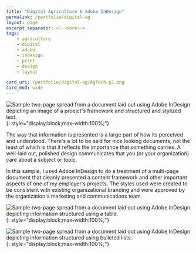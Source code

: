 ```yaml
---
title: "Digital Agriculture & Adobe InDesign"
permalink: /portfolio/digital-ag
layout: page
excerpt_separator: <!--more-->
tags:
    - agriculture
    - digital
    - adobe
    - indesign
    - print
    - design
    - layout

card_uri: /portfolio/digital-ag/AgTech-p2.png
card_mod: wide
---
```


![Sample two-page spread from a document laid out using Adobe InDesign depicting an image of a proejct's framework and structured and stylized text.](/portfolio/digital-ag/AgTech-p2.png){: style="display:block;max-width:100%;"}

The way that information is presented is a large part of how its perceived and understood. There's a lot to be said for nice looking documents, not the least of which is that it reflects the importance that something carries. A well-laid out, polished design communicates that you (or your organization) care about a subject or topic.
<!--more-->
In this sample, I used Adobe InDesign to do a treatment of a multi-page document that cleanly presented a content framework and other important aspects of one of my employer's projects. The styles used were created to be consistent with existing organizational branding and were approved by the organization's marketing and communications team.

![Sample two-page spread from a document laid out using Adobe InDesign depicting information structured using a table.](/portfolio/digital-ag/AgTech-p4.png){: style="display:block;max-width:100%;"}

![Sample two-page spread from a document laid out using Adobe InDesign depicting information structured using bulleted lists.](/portfolio/digital-ag/AgTech-p3.png){: style="display:block;max-width:100%;"}